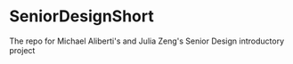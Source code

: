 # SeniorDesignShort
The repo for Michael Aliberti's and Julia Zeng's Senior Design introductory project
